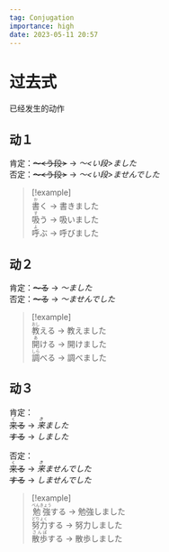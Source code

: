 ```yaml
---
tag: Conjugation
importance: high
date: 2023-05-11 20:57
---
```


# 过去式

已经发生的动作

## 动１

肯定：~~～<う段>~~ -> *～<い段>ました*  
否定：~~～<う段>~~ -> *～<い段>ませんでした*

> [!example]  
> <ruby>書<rt>か</rt>く</ruby> -> 書きました  
> <ruby>吸<rt>す</rt>う</ruby> -> 吸いました  
> <ruby>呼<rt>よ</rt>ぶ</ruby> -> 呼びました 

## 动２

肯定：~~～る~~ -> *～ました*  
否定：~~～る~~ -> *～ませんでした*

> [!example]  
> <ruby>教<rt>おし</rt>える</ruby> -> 教えました  
> <ruby>開<rt>あ</rt>ける</ruby> -> 開けました  
> <ruby>調<rt>しら</rt>べる</ruby> -> 調べました

## 动３

肯定：  
~~<ruby>来<rt>く</rt>る</ruby>~~ -> *<ruby>来<rt>き</rt>ました</ruby>*  
~~する~~ -> *しました*

否定：  
~~<ruby>来<rt>く</rt>る</ruby>~~ -> *<ruby>来<rt>き</rt>ませんでした</ruby>*  
~~する~~ -> *しませんでした*

> [!example]  
> <ruby>勉強<rt>べんきょう</rt>する</ruby> -> 勉強しました  
> <ruby>努力<rt>どりょく</rt>する</ruby> -> 努力しました  
> <ruby>散歩<rt>さんぽ</rt>する</ruby> -> 散歩しました